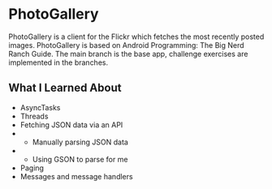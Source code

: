 # PhotoGallery 
PhotoGallery is a client for the Flickr which fetches the most recently posted images. PhotoGallery is based on Android Programming: The Big Nerd Ranch Guide. The main branch is the base app, challenge exercises are implemented in the branches.

## What I Learned About
- AsyncTasks
- Threads
- Fetching JSON data via an API
- - Manually parsing JSON data
- - Using GSON to parse for me
- Paging
- Messages and message handlers
